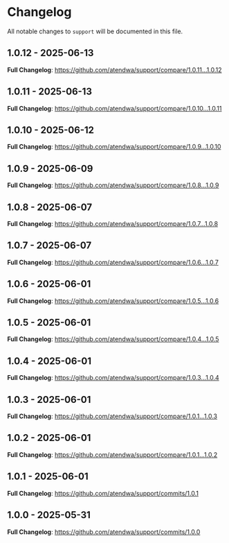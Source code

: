 # Changelog

All notable changes to `support` will be documented in this file.

## 1.0.12 - 2025-06-13

**Full Changelog**: https://github.com/atendwa/support/compare/1.0.11...1.0.12

## 1.0.11 - 2025-06-13

**Full Changelog**: https://github.com/atendwa/support/compare/1.0.10...1.0.11

## 1.0.10 - 2025-06-12

**Full Changelog**: https://github.com/atendwa/support/compare/1.0.9...1.0.10

## 1.0.9 - 2025-06-09

**Full Changelog**: https://github.com/atendwa/support/compare/1.0.8...1.0.9

## 1.0.8 - 2025-06-07

**Full Changelog**: https://github.com/atendwa/support/compare/1.0.7...1.0.8

## 1.0.7 - 2025-06-07

**Full Changelog**: https://github.com/atendwa/support/compare/1.0.6...1.0.7

## 1.0.6 - 2025-06-01

**Full Changelog**: https://github.com/atendwa/support/compare/1.0.5...1.0.6

## 1.0.5 - 2025-06-01

**Full Changelog**: https://github.com/atendwa/support/compare/1.0.4...1.0.5

## 1.0.4 - 2025-06-01

**Full Changelog**: https://github.com/atendwa/support/compare/1.0.3...1.0.4

## 1.0.3 - 2025-06-01

**Full Changelog**: https://github.com/atendwa/support/compare/1.0.1...1.0.3

## 1.0.2 - 2025-06-01

**Full Changelog**: https://github.com/atendwa/support/compare/1.0.1...1.0.2

## 1.0.1 - 2025-06-01

**Full Changelog**: https://github.com/atendwa/support/commits/1.0.1

## 1.0.0 - 2025-05-31

**Full Changelog**: https://github.com/atendwa/support/commits/1.0.0
